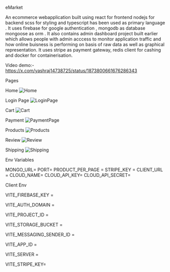 eMarket

An ecommerce webapplication built using react for frontend nodejs for backend scss for styling and typescript has been used as primary language . It uses firebase for google authentication , mongodb as database mongoose as orm . It also contains admin dashboard project built earlier which allows people with admin acccess to monitor application traffic and how online buisness is performing on basis of raw data as well as graphical representation. It uses stripe as payment gateway, redis client for cashing and docker for containerisation.

Video demo:- https://x.com/yashraj14738725/status/1873800661676286343

Pages

Home
![Home](https://github.com/user-attachments/assets/d55ce2ea-7185-473c-99ae-4dd1aadf250d)


Login Page
![LoginPage](https://github.com/user-attachments/assets/167f91ad-ffe1-44b2-b106-a385bd32e8ef)

Cart
![Cart](https://github.com/user-attachments/assets/41b20a4f-5376-4414-a208-459e1e58a515)

Payment
![PaymentPage](https://github.com/user-attachments/assets/6a9021d5-0f90-488d-b84a-fe807a6b1468)

Products
![Products](https://github.com/user-attachments/assets/969d7e3c-1bfc-48de-ad14-e5c33029ac26)

Review
![Review](https://github.com/user-attachments/assets/18169a98-90f0-4d47-881a-219e5d15679e)

Shipping
![Shipping](https://github.com/user-attachments/assets/6c8c8426-522f-41b4-abda-67c7a3462060)


Env Variables

MONGO_URL=
PORT=
PRODUCT_PER_PAGE = 
STRIPE_KEY = 
CLIENT_URL =
CLOUD_NAME=
CLOUD_API_KEY=
CLOUD_API_SECRET=

Client Env


VITE_FIREBASE_KEY =

VITE_AUTH_DOMAIN = 

VITE_PROJECT_ID =

VITE_STORAGE_BUCKET = 

VITE_MESSAGING_SENDER_ID = 

VITE_APP_ID = 

VITE_SERVER = 

VITE_STRIPE_KEY=


